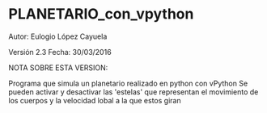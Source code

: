 # PLANETARIO_con_vpython

Autor: Eulogio López Cayuela

Versión 2.3 Fecha: 30/03/2016

NOTA SOBRE ESTA VERSION:

Programa que simula un planetario realizado en python con vPython 
Se pueden activar y desactivar las 'estelas' que representan el movimiento de los cuerpos y la velocidad lobal a la que estos giran

